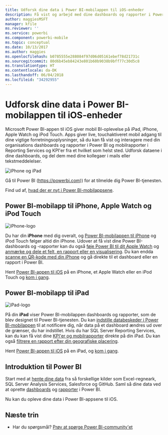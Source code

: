 ```yaml
---
title: Udforsk dine data i Power BI-mobilappen til iOS-enheder
description: Få vist og arbejd med dine dashboards og rapporter i Power BI og mobilrapporter i Reporting Services og KPI'er på din iPad, iPhone, Apple Watch og iPod Touch.
author: maggiesMSFT
manager: kfile
ms.reviewer: ''
ms.service: powerbi
ms.component: powerbi-mobile
ms.topic: conceptual
ms.date: 10/13/2017
ms.author: maggies
ms.openlocfilehash: b0785555e288084f97d06d05161ebef78d21731c
ms.sourcegitcommit: 80d6b45eb84243e801b60b9038b9bff77c30d5c8
ms.translationtype: HT
ms.contentlocale: da-DK
ms.lasthandoff: 06/04/2018
ms.locfileid: "34292955"
---
```

# <a name="explore-your-data-on-the-power-bi-mobile-app-for-ios-devices"></a>Udforsk dine data i Power BI-mobilappen til iOS-enheder
Microsoft Power BI-appen til iOS giver mobil BI-oplevelse på iPad, iPhone, Apple Watch og iPod Touch. Apps giver live, touchaktiveret mobil adgang til dine vigtige forretningsoplysninger, så du kan få vist og interagere med din organisations dashboards og rapporter i Power BI og mobilrapporter i Reporting Services og KPI'er fra et hvilket som helst sted. Udforsk dataene i dine dashboards, og del dem med dine kollegaer i mails eller tekstmeddelelser.

![iPhone og iPad](media/mobile-ios-ipad-iphone-apps/pbi_ipad_iphonedevices.png)

Gå til Power BI (https://powerbi.com)) for at tilmelde dig Power BI-tjenesten.

Find ud af, [hvad der er nyt i Power BI-mobilappsene](mobile-whats-new-in-the-mobile-apps.md).

## <a name="power-bi-mobile-app-for-iphone-apple-watch-and-ipod-touch"></a>Power BI-mobilapp til iPhone, Apple Watch og iPod Touch
![iPhone-logo](media/mobile-ios-ipad-iphone-apps/iphone-logo-40-px.png)

Du har din **iPhone** med dig overalt, og [Power BI-mobilappen til iPhone](mobile-ipad-app-get-started.md) og iPod Touch følger altid din iPhone. Udover at få vist dine Power BI-dashboards og -rapporter kan du også [føje Power BI til dit Apple Watch](mobile-apple-watch.md) og [anmærke og dele et felt, en rapport eller en visualisering](mobile-annotate-and-share-a-tile-from-the-mobile-apps.md). Du kan endda [scanne en QR-kode med din iPhone](mobile-apps-qr-code.md) og gå direkte til et dashboard eller en rapport i Power BI.

Hent [Power BI-appen til iOS](http://go.microsoft.com/fwlink/?LinkId=522062) på en iPhone, et Apple Watch eller en iPod Touch og [kom i gang](mobile-iphone-app-get-started.md).

## <a name="power-bi-mobile-app-for-ipad"></a>Power BI-mobilapp til iPad
![iPad-logo](media/mobile-ios-ipad-iphone-apps/ipad-logo-40-px.png)

På din **iPad** viser Power BI-mobilappen dashboards og rapporter, som de blev designet til Power BI-tjenesten. Du kan [indstille databeskeder i Power BI-mobilappen](mobile-set-data-alerts-in-the-mobile-apps.md) til at notificere dig, når data på et dashboard ændres ud over de grænser, du har indstillet. Hvis du har SQL Server Reporting Services, kan du kan få vist dine [KPI'er og mobilrapporter](mobile-app-ssrs-kpis-mobile-on-premises-reports.md) direkte på din iPad. Du kan også [filtrere en rapport efter din geografiske placering](mobile-apps-geographic-filtering.md).  

Hent [Power BI-appen til iOS](http://go.microsoft.com/fwlink/?LinkId=522062) på en iPad, og [kom i gang](mobile-ipad-app-get-started.md).

## <a name="get-started-with-power-bi"></a>Introduktion til Power BI
Start med at [hente dine data](service-get-data.md) fra så forskellige kilder som Excel-regneark, SQL Server Analysis Services, Salesforce og GitHub. Saml så dine data ved at oprette [dashboards](service-dashboards.md) og [rapporter](service-reports.md) i Power BI.

Nu kan du opleve dine data i Power BI-appsene til iOS.

## <a name="next-steps"></a>Næste trin
* Har du spørgsmål? [Prøv at spørge Power BI-community'et](http://community.powerbi.com/)

